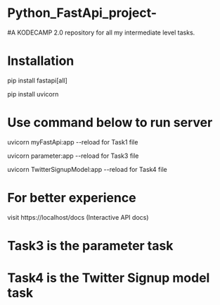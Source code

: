 # Python_FastApi_project-
#A KODECAMP 2.0 repository for all my intermediate level tasks.

# Installation
pip install fastapi[all]

pip install uvicorn

# Use command below to run server
uvicorn myFastApi:app --reload for Task1 file

uvicorn parameter:app --reload for Task3 file

uvicorn TwitterSignupModel:app --reload for Task4 file 

# For better experience
visit https://localhost/docs
(Interactive API docs)


# Task3 is the parameter task

# Task4 is the Twitter Signup model task 
